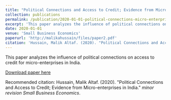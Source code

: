 ```yaml
---
title: "Political Connections and Access to Credit; Evidence from Micro-enterprises in India"
collection: publications
permalink: /publication/2020-01-01-political-connections-micro-enterprises
excerpt: 'This paper analyzes the influence of political connections on access to credit for micro-enterprises in India.'
date: 2020-01-01
venue: 'Small Business Economics'
paperurl: 'http://malikahussain/files/paper2.pdf'
citation: 'Hussain, Malik Altaf. (2020). "Political Connections and Access to Credit; Evidence from Micro-enterprises in India." <i>Small Business Economics</i>.'
---
```

This paper analyzes the influence of political connections on access to credit for micro-enterprises in India.

[Download paper here](http://malikahussain/files/paper1.pdf)

Recommended citation: Hussain, Malik Altaf. (2020). "Political Connections and Access to Credit; Evidence from Micro-enterprises in India." <i>minor revision Small Business Economics</i>.
